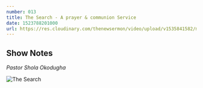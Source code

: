 ```yaml
---
number: 013
title: The Search - A prayer & communion Service 
date: 1523788201000
url: https://res.cloudinary.com/thenewsermon/video/upload/v1535841582/messages/150418_-_The_Search.mp3
---
```


## Show Notes
_Pastor Shola Okodugha_

![The Search](https://res.cloudinary.com/thenewsermon/image/upload/v1536165215/sermon%20display%20pictures/the_search.jpg)
